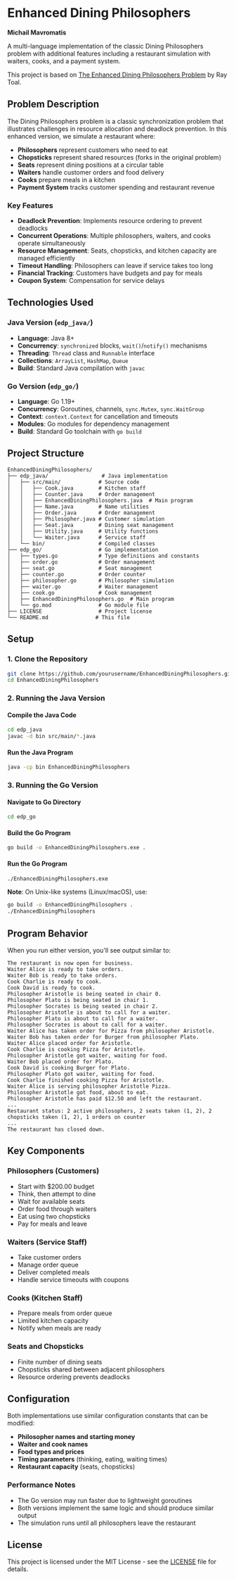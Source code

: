 # Enhanced Dining Philosophers

**Michail Mavromatis**

A multi-language implementation of the classic Dining Philosophers problem with additional features including a restaurant simulation with waiters, cooks, and a payment system.

This project is based on [The Enhanced Dining Philosophers Problem](https://cs.lmu.edu/~ray/notes/edp/) by Ray Toal.

## Problem Description

The Dining Philosophers problem is a classic synchronization problem that illustrates challenges in resource allocation and deadlock prevention. In this enhanced version, we simulate a restaurant where:

- **Philosophers** represent customers who need to eat
- **Chopsticks** represent shared resources (forks in the original problem)
- **Seats** represent dining positions at a circular table
- **Waiters** handle customer orders and food delivery
- **Cooks** prepare meals in a kitchen
- **Payment System** tracks customer spending and restaurant revenue

### Key Features

- **Deadlock Prevention**: Implements resource ordering to prevent deadlocks
- **Concurrent Operations**: Multiple philosophers, waiters, and cooks operate simultaneously
- **Resource Management**: Seats, chopsticks, and kitchen capacity are managed efficiently
- **Timeout Handling**: Philosophers can leave if service takes too long
- **Financial Tracking**: Customers have budgets and pay for meals
- **Coupon System**: Compensation for service delays

## Technologies Used

### Java Version (`edp_java/`)
- **Language**: Java 8+
- **Concurrency**: `synchronized` blocks, `wait()`/`notify()` mechanisms
- **Threading**: `Thread` class and `Runnable` interface
- **Collections**: `ArrayList`, `HashMap`, `Queue`
- **Build**: Standard Java compilation with `javac`

### Go Version (`edp_go/`)
- **Language**: Go 1.19+
- **Concurrency**: Goroutines, channels, `sync.Mutex`, `sync.WaitGroup`
- **Context**: `context.Context` for cancellation and timeouts
- **Modules**: Go modules for dependency management
- **Build**: Standard Go toolchain with `go build`

## Project Structure

```
EnhancedDiningPhilosophers/
├── edp_java/                 # Java implementation
│   ├── src/main/            # Source code
│   │   ├── Cook.java        # Kitchen staff
│   │   ├── Counter.java     # Order management
│   │   ├── EnhancedDiningPhilosophers.java  # Main program
│   │   ├── Name.java        # Name utilities
│   │   ├── Order.java       # Order management
│   │   ├── Philosopher.java # Customer simulation
│   │   ├── Seat.java        # Dining seat management
│   │   ├── Utility.java     # Utility functions
│   │   └── Waiter.java      # Service staff
│   └── bin/                 # Compiled classes
├── edp_go/                  # Go implementation
│   ├── types.go             # Type definitions and constants
│   ├── order.go             # Order management
│   ├── seat.go              # Seat management
│   ├── counter.go           # Order counter
│   ├── philosopher.go       # Philosopher simulation
│   ├── waiter.go            # Waiter management
│   ├── cook.go              # Cook management
│   ├── EnhancedDiningPhilosophers.go  # Main program
│   └── go.mod               # Go module file
├── LICENSE                  # Project license
└── README.md               # This file
```

## Setup

### 1. Clone the Repository

```bash
git clone https://github.com/yourusername/EnhancedDiningPhilosophers.git
cd EnhancedDiningPhilosophers
```

### 2. Running the Java Version

#### Compile the Java Code
```bash
cd edp_java
javac -d bin src/main/*.java
```

#### Run the Java Program
```bash
java -cp bin EnhancedDiningPhilosophers
```

### 3. Running the Go Version

#### Navigate to Go Directory
```bash
cd edp_go
```

#### Build the Go Program
```bash
go build -o EnhancedDiningPhilosophers.exe .
```

#### Run the Go Program
```bash
./EnhancedDiningPhilosophers.exe
```

**Note**: On Unix-like systems (Linux/macOS), use:
```bash
go build -o EnhancedDiningPhilosophers .
./EnhancedDiningPhilosophers
```

## Program Behavior

When you run either version, you'll see output similar to:

```
The restaurant is now open for business.
Waiter Alice is ready to take orders.
Waiter Bob is ready to take orders.
Cook Charlie is ready to cook.
Cook David is ready to cook.
Philosopher Aristotle is being seated in chair 0.
Philosopher Plato is being seated in chair 1.
Philosopher Socrates is being seated in chair 2.
Philosopher Aristotle is about to call for a waiter.
Philosopher Plato is about to call for a waiter.
Philosopher Socrates is about to call for a waiter.
Waiter Alice has taken order for Pizza from philosopher Aristotle.
Waiter Bob has taken order for Burger from philosopher Plato.
Waiter Alice placed order for Aristotle.
Cook Charlie is cooking Pizza for Aristotle.
Philosopher Aristotle got waiter, waiting for food.
Waiter Bob placed order for Plato.
Cook David is cooking Burger for Plato.
Philosopher Plato got waiter, waiting for food.
Cook Charlie finished cooking Pizza for Aristotle.
Waiter Alice is serving philosopher Aristotle Pizza.
Philosopher Aristotle got food, about to eat.
Philosopher Aristotle has paid $12.50 and left the restaurant.
...
Restaurant status: 2 active philosophers, 2 seats taken (1, 2), 2 chopsticks taken (1, 2), 1 orders on counter
...
The restaurant has closed down.
```

## Key Components

### Philosophers (Customers)
- Start with $200.00 budget
- Think, then attempt to dine
- Wait for available seats
- Order food through waiters
- Eat using two chopsticks
- Pay for meals and leave

### Waiters (Service Staff)
- Take customer orders
- Manage order queue
- Deliver completed meals
- Handle service timeouts with coupons

### Cooks (Kitchen Staff)
- Prepare meals from order queue
- Limited kitchen capacity
- Notify when meals are ready

### Seats and Chopsticks
- Finite number of dining seats
- Chopsticks shared between adjacent philosophers
- Resource ordering prevents deadlocks

## Configuration

Both implementations use similar configuration constants that can be modified:

- **Philosopher names and starting money**
- **Waiter and cook names**
- **Food types and prices**
- **Timing parameters** (thinking, eating, waiting times)
- **Restaurant capacity** (seats, chopsticks)

### Performance Notes

- The Go version may run faster due to lightweight goroutines
- Both versions implement the same logic and should produce similar output
- The simulation runs until all philosophers leave the restaurant

## License

This project is licensed under the MIT License - see the [LICENSE](LICENSE) file for details.
